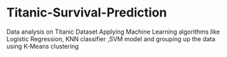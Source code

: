 # Titanic-Survival-Prediction
Data analysis on Titanic Dataset
Applying Machine Learning algorithms like Logistic Regression, KNN classifier ,SVM model and grouping up the data using K-Means clustering
